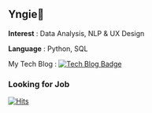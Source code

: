 ## Yngie💬 

**Interest** : Data Analysis, NLP & UX Design

**Language** : Python, SQL

My Tech Blog : 
[![Tech Blog Badge](http://img.shields.io/badge/-Tech%20blog-black?style=flat-square&logo=github&link=https://yngie-c.github.io/)](https://yngie-c.github.io/)

### Looking for Job

[![Hits](https://hits.seeyoufarm.com/api/count/incr/badge.svg?url=https%3A%2F%2Fgithub.com%2FYngie-C)](https://hits.seeyoufarm.com)

<!--
**Yngie-C/Yngie-C** is a ✨ _special_ ✨ repository because its `README.md` (this file) appears on your GitHub profile.

Here are some ideas to get you started:

- 🔭 I’m currently working on ...
- 🌱 I’m currently learning ...
- 👯 I’m looking to collaborate on ...
- 🤔 I’m looking for help with ...
- 💬 Ask me about ...
- 📫 How to reach me: ...
- 😄 Pronouns: ...
- ⚡ Fun fact: ...
-->

